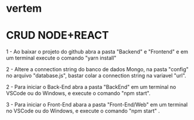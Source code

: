 # vertem
# CRUD NODE+REACT

1 - Ao baixar o projeto do github abra a pasta "Backend" e "Frontend" e em um terminal execute o comando "yarn install"

2 - Altere a connection string do banco de dados Mongo, na pasta "config" no arquivo "database.js", bastar colar a connection string na variavel "url".

2 - Para iniciar o Back-End abra a pasta "BackEnd" em um terminal no VSCode ou do Windows, e execute o comando "npm start".
  
3 - Para iniciar o Front-End abara a pasta "Front-End/Web" em um terminal no VSCode ou do Windows, e execute o comando "npm start" .
 
 

